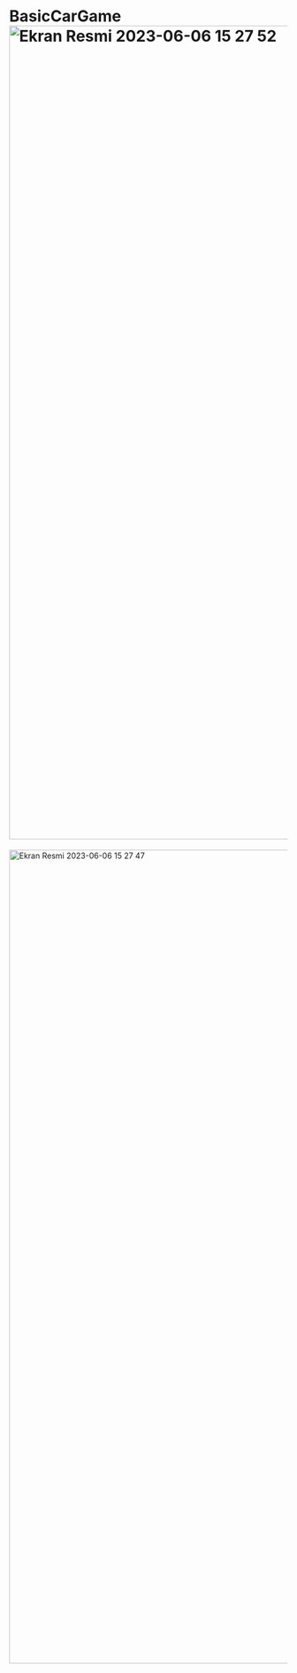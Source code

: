 # BasicCarGame<img width="1470" alt="Ekran Resmi 2023-06-06 15 27 52" src="https://github.com/ErmanKonyar/BasicCarGame/assets/58660686/0ea3a0b0-a1e6-4cac-8a31-54a589209102">
<img width="1470" alt="Ekran Resmi 2023-06-06 15 27 47" src="https://github.com/ErmanKonyar/BasicCarGame/assets/58660686/d9f8a690-527a-4d7f-a205-ad0a3fed0921">
